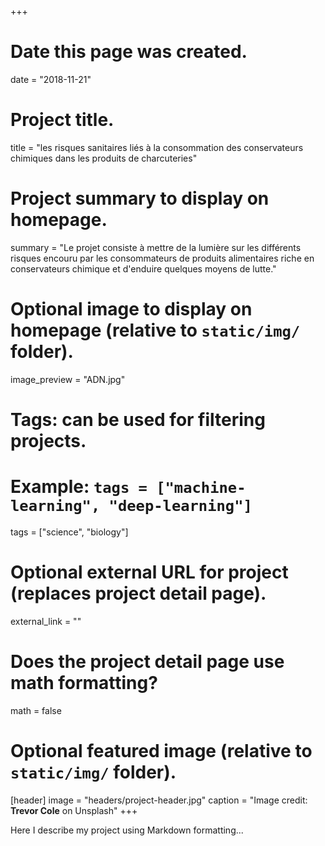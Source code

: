 +++
# Date this page was created.
date = "2018-11-21"

# Project title.
title = "les risques sanitaires liés à la consommation des conservateurs chimiques dans les produits de charcuteries"

# Project summary to display on homepage.
summary = "Le projet consiste à mettre de la lumière sur les différents risques encouru par les consommateurs de produits alimentaires riche en conservateurs chimique et d'enduire quelques moyens de lutte."

# Optional image to display on homepage (relative to `static/img/` folder).
image_preview = "ADN.jpg"

# Tags: can be used for filtering projects.
# Example: `tags = ["machine-learning", "deep-learning"]`
tags = ["science", "biology"]

# Optional external URL for project (replaces project detail page).
external_link = ""

# Does the project detail page use math formatting?
math = false

# Optional featured image (relative to `static/img/` folder).
[header]
image = "headers/project-header.jpg"
caption = "Image credit: **Trevor Cole** on Unsplash"
+++

Here I describe my project using Markdown formatting...
